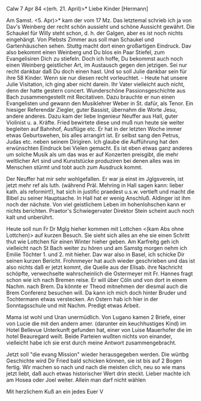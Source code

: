  Calw 7 Apr 84
 <(erh. 21. April)>*
Liebe Kinder [Hermann]

Am Samst. <5. Apr)>* kam der vom 17 Mz. Das letztemal schrieb ich ja von Dav's Weinberg der recht schön aussieht und schöne Aussicht gewährt. Die Schaukel für Willy steht schon, d. h. der Galgen, aber es ist noch nichts eingehängt. Von Plebsts Zimmer aus soll man Schaukel und Gartenhäuschen sehen. Stuttg macht dort einen großartigen Eindruck. Dav also bekommt einen Weinberg und Du blos ein Paar Stiefel, zum Evangelisiren Dich zu stiefeln. Doch ich hoffe, Du bekommst auch noch einen Weinberg geistlicher Art, im Austausch gegen den jetzigen. Sei nur recht dankbar daß Du doch einen hast. Und so soll Julie dankbar sein für ihre 58 Kinder. Wenn sie nur diesen recht vorleuchtet. - Heute hat unsere Julie Visitation, ich ging aber nicht darein. Ihr Vater vielleicht auch nicht, denn der hatte gestern concert. Wunderschöne Passionsgeschichte aus Bach zusammengestellt mit Recitativen. Dazu brauchte er nun einen Evangelisten und gewann den Musiklehrer Weber in St. dafür, als Tenor. Ein hiesiger Referendär Ziegler, guter Bassist, übernahm die Worte Jesu, andere anderes. Dazu kam der liebe Ingenieur Neuffer aus Hall, guter Violinist u. a. Kräfte. Fried bewirtete diese und muß nun heute sie weiter begleiten auf Bahnhof, Ausflüge etc. Er hat in der letzten Woche immer etwas Geburtswehen, bis alles arrangirt ist. Er selbst sang den Petrus, Judas etc. neben seinem Dirigiren. Ich glaube die Aufführung hat den erwünschten Eindruck bei Vielen gemacht. Es ist eben etwas ganz anderes um solche Musik als um das was er auf Konzerten preisgibt, die mehr weltlicher Art sind und Kunststücke produziren bei denen alles was im Menschen stürmt und tobt auch zum Ausdruck kommt.

Der Neuffer hat mir sehr wohlgefallen. Er war ja einst im Jglgsverein, ist jetzt mehr ref als luth. (während Präl. Mehring in Hall sagen kann: lieber kath. als reformirt!), hat sich in justific praedest u.s.w. vertieft und macht die Bibel zu seiner Hauptsache. In Hall hat er wenig Anschluß. Aldinger ist ihm noch der nächste. Von viel geistlichem Leben im hohenlohschen kann er nichts berichten. Praetor's Schwiegervater Direktor Stein scheint auch noch kalt und unberührt.

Heute soll nun Fr Dr Mglg hieher kommen mit Lottchen <(kam Abs ohne Lottchen)> auf kurzen Besuch. Sie sieht sich alles an ehe sie einen Schritt thut wie Lottchen für einen Winter hieher geben. Am Karfreitg geh ich vielleicht nach St Bach weiter zu hören und am Samstg morgen nehm ich Emilie Töchter 1. und 2. mit hieher. Dav war also in Basel, ich schicke Dir seinen kurzen Bericht. Frohnmeyer hat auch wieder geschrieben und das ist also nichts daß er jetzt kommt, die Quelle aus der Elisab. ihre Nachricht schöpfte, verwechselte wahrscheinlich die Ostermeyer mit Fr. Hannes fragt schon wie ich nach Bremen reise. Er will über Cöln und von dort in einem Nachm. nach Brem. Da könnte er Theod mitnehmen der diesmal auch die Brem Conferenz besuchen will. Da kann ich mich doch hinter Bruder und Tochtermann etwas verstecken. An Ostern hab ich hier in der Sonntagsschule und mit Nachm. Predigt etwas Arbeit.

Mama ist wohl und Uran unermüdlich. Von Lugano kamen 2 Briefe, einer von Lucie die mit den andern amer. (darunter ein keuchhustiges Kind) im Hotel Bellevue Unterkunft gefunden hat, einer von Luise Mauerhofer die im hotel Beauregard weilt. Beide Parteien wußten nichts von einander, vielleicht habe ich sie erst durch meine Antwort zusammengebracht.

Jetzt soll "die evang Mission" wieder herausgegeben werden. Die würtbg Geschichte wird Dir Fried bald schicken können, sie ist bis auf 2 Bogen fertig. Wir machen so nach und nach die meisten clich‚ neu so wie mans jetzt liebt, daß auch etwas historischer Wert drin steckt. Lieber machte ich am Hosea oder Joel weiter. Allein man darf nicht wählen

Mit herzlichem Kuß an ein jedes
 Euer V
